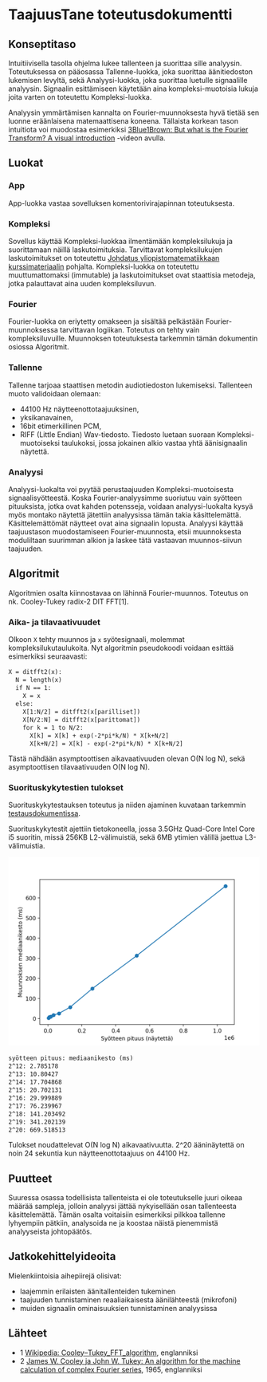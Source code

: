 # TaajuusTane toteutusdokumentti

## Konseptitaso

Intuitiivisella tasolla ohjelma lukee tallenteen ja suorittaa sille analyysin. Toteutuksessa on pääosassa Tallenne-luokka, joka suorittaa äänitiedoston lukemisen levyltä, sekä Analyysi-luokka, joka suorittaa luetulle signaalille analyysin. Signaalin esittämiseen käytetään aina kompleksi-muotoisia lukuja joita varten on toteutettu Kompleksi-luokka.

Analyysin ymmärtämisen kannalta on Fourier-muunnoksesta hyvä tietää sen luonne eräänlaisena matemaattisena koneena. Tällaista korkean tason intuitiota voi muodostaa esimerkiksi [3Blue1Brown: But what is the Fourier Transform? A visual introduction](https://www.youtube.com/watch?v=spUNpyF58BY) -videon avulla.

## Luokat

### App
App-luokka vastaa sovelluksen komentorivirajapinnan toteutuksesta.

### Kompleksi
Sovellus käyttää Kompleksi-luokkaa ilmentämään kompleksilukuja ja suorittamaan näillä laskutoimituksia. Tarvittavat kompleksilukujen laskutoimitukset on toteutettu [Johdatus yliopistomatematiikkaan kurssimateriaalin](https://courses.helsinki.fi/sites/default/files/course-material/4505387/JYMmoniste.pdf) pohjalta. Kompleksi-luokka on toteutettu muuttumattomaksi (immutable) ja laskutoimitukset ovat staattisia metodeja, jotka palauttavat aina uuden kompleksiluvun.

### Fourier
Fourier-luokka on eriytetty omakseen ja sisältää pelkästään Fourier-muunnoksessa tarvittavan logiikan. Toteutus on tehty vain kompleksiluvuille. Muunnoksen toteutuksesta tarkemmin tämän dokumentin osiossa Algoritmit.

### Tallenne
Tallenne tarjoaa staattisen metodin audiotiedoston lukemiseksi. Tallenteen muoto validoidaan olemaan:
- 44100 Hz näytteenottotaajuuksinen,
- yksikanavainen,
- 16bit etimerkillinen PCM,
- RIFF (Little Endian) Wav-tiedosto.
Tiedosto luetaan suoraan Kompleksi-muotoiseksi taulukoksi, jossa jokainen alkio vastaa yhtä äänisignaalin näytettä.

### Analyysi
Analyysi-luokalta voi pyytää perustaajuuden Kompleksi-muotoisesta signaalisyötteestä. Koska Fourier-analyysimme suoriutuu vain syötteen pituuksista, jotka ovat kahden potensseja, voidaan analyysi-luokalta kysyä myös montako näytettä jätettiin analyysissa tämän takia käsittelemättä. Käsittelemättömät näytteet ovat aina signaalin lopusta. Analyysi käyttää taajuustason muodostamiseen Fourier-muunnosta, etsii muunnoksesta moduliltaan suurimman alkion ja laskee tätä vastaavan muunnos-siivun taajuuden.

## Algoritmit

Algoritmien osalta kiinnostavaa on lähinnä Fourier-muunnos. Toteutus on nk. Cooley-Tukey radix-2 DIT FFT[1].

### Aika- ja tilavaativuudet

Olkoon `X` tehty muunnos ja `x` syötesignaali, molemmat kompleksilukutaulukoita. Nyt algoritmin pseudokoodi voidaan esittää esimerkiksi seuraavasti:
```
X = ditfft2(x):
  N = length(x)
  if N == 1:
    X = x
  else:
    X[1:N/2] = ditfft2(x[parilliset])
    X[N/2:N] = ditfft2(x[parittomat])
    for k = 1 to N/2:
      X[k] = X[k] + exp(-2*pi*k/N) * X[k+N/2]
      X[k+N/2] = X[k] - exp(-2*pi*k/N) * X[k+N/2]
```
Tästä nähdään asymptoottisen aikavaativuuden olevan O(N log N), sekä asymptoottisen tilavaativuuden O(N log N).

### Suorituskykytestien tulokset

Suorituskykytestauksen toteutus ja niiden ajaminen kuvataan tarkemmin [testausdokumentissa](testausdokumentti.md).

Suorituskykytestit ajettiin tietokoneella, jossa 3.5GHz Quad-Core Intel Core i5 suoritin, missä 256KB L2-välimuistiä, sekä 6MB ytimien välillä jaettua L3-välimuistia.

![Suorituskykytestin visualisointi](perftest.png)

```
syötteen pituus: mediaanikesto (ms)
2^12: 2.785178
2^13: 10.80427
2^14: 17.704868
2^15: 20.702131
2^16: 29.999889
2^17: 76.239967
2^18: 141.203492
2^19: 341.202139
2^20: 669.518513
```

Tulokset noudattelevat O(N log N) aikavaativuutta. 2^20 ääninäytettä on noin 24 sekuntia kun näytteenottotaajuus on 44100 Hz.

## Puutteet

Suuressa osassa todellisista tallenteista ei ole toteutukselle juuri oikeaa määrää sampleja, jolloin analyysi jättää nykyisellään osan tallenteesta käsittelemättä. Tämän osalta voitaisiin esimerkiksi pilkkoa tallenne lyhyempiin pätkiin, analysoida ne ja koostaa näistä pienemmistä analyyseista johtopäätös.

## Jatkokehittelyideoita

Mielenkiintoisia aihepiirejä olisivat:
- laajemmin erilaisten äänitallenteiden tukeminen
- taajuuden tunnistaminen reaaliaikaisesta äänilähteestä (mikrofoni)
- muiden signaalin ominaisuuksien tunnistaminen analyysissa

## Lähteet
- 1 [Wikipedia: Cooley–Tukey_FFT_algorithm](https://en.wikipedia.org/wiki/Cooley–Tukey_FFT_algorithm), englanniksi
- 2 [James W. Cooley ja John W. Tukey: An algorithm for the machine calculation of complex Fourier series](https://doi.org/10.2307%2F2003354), 1965, englanniksi
